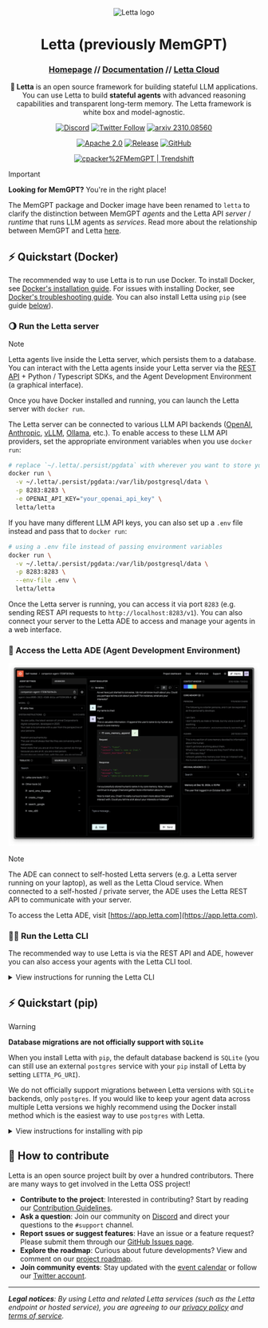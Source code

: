 <p align="center">
  <picture>
    <source media="(prefers-color-scheme: dark)" srcset="assets/Letta-logo-RGB_GreyonTransparent_cropped_small.png">
    <source media="(prefers-color-scheme: light)" srcset="assets/Letta-logo-RGB_OffBlackonTransparent_cropped_small.png">
    <img alt="Letta logo" src="assets/Letta-logo-RGB_GreyonOffBlack_cropped_small.png" width="500">
  </picture>
</p>

<div align="center">
<h1>Letta (previously MemGPT)</h1>

<h3>

[Homepage](https://letta.com) // [Documentation](https://docs.letta.com) // [Letta Cloud](https://forms.letta.com/early-access)

</h3>

**👾 Letta** is an open source framework for building stateful LLM applications. You can use Letta to build **stateful agents** with advanced reasoning capabilities and transparent long-term memory. The Letta framework is white box and model-agnostic.

[![Discord](https://img.shields.io/discord/1161736243340640419?label=Discord&logo=discord&logoColor=5865F2&style=flat-square&color=5865F2)](https://discord.gg/letta)
[![Twitter Follow](https://img.shields.io/badge/Follow-%40Letta__AI-1DA1F2?style=flat-square&logo=x&logoColor=white)](https://twitter.com/Letta_AI)
[![arxiv 2310.08560](https://img.shields.io/badge/Research-2310.08560-B31B1B?logo=arxiv&style=flat-square)](https://arxiv.org/abs/2310.08560)

[![Apache 2.0](https://img.shields.io/badge/License-Apache%202.0-silver?style=flat-square)](LICENSE)
[![Release](https://img.shields.io/github/v/release/cpacker/MemGPT?style=flat-square&label=Release&color=limegreen)](https://github.com/cpacker/MemGPT/releases)
[![GitHub](https://img.shields.io/github/stars/cpacker/MemGPT?style=flat-square&logo=github&label=Stars&color=gold)](https://github.com/cpacker/MemGPT)

<a href="https://trendshift.io/repositories/3612" target="_blank"><img src="https://trendshift.io/api/badge/repositories/3612" alt="cpacker%2FMemGPT | Trendshift" style="width: 250px; height: 55px;" width="250" height="55"/></a>

</div>

> [!IMPORTANT]
> **Looking for MemGPT?** You're in the right place!
>
> The MemGPT package and Docker image have been renamed to `letta` to clarify the distinction between MemGPT *agents* and the Letta API *server* / *runtime* that runs LLM agents as *services*. Read more about the relationship between MemGPT and Letta [here](https://www.letta.com/blog/memgpt-and-letta).

## ⚡ Quickstart (Docker)

The recommended way to use Letta is to run use Docker. To install Docker, see [Docker's installation guide](https://docs.docker.com/get-docker/). For issues with installing Docker, see [Docker's troubleshooting guide](https://docs.docker.com/desktop/troubleshoot-and-support/troubleshoot/). You can also install Letta using `pip` (see guide [below](##-⚡-Quickstart-(pip))).

### 🌖 Run the Letta server

> [!NOTE]
> Letta agents live inside the Letta server, which persists them to a database. You can interact with the Letta agents inside your Letta server via the [REST API](https://docs.letta.com/api-reference) + Python / Typescript SDKs, and the Agent Development Environment (a graphical interface).

Once you have Docker installed and running, you can launch the Letta server with `docker run`.

The Letta server can be connected to various LLM API backends ([OpenAI](https://docs.letta.com/models/openai), [Anthropic](https://docs.letta.com/models/anthropic), [vLLM](https://docs.letta.com/models/vllm), [Ollama](https://docs.letta.com/models/ollama), etc.). To enable access to these LLM API providers, set the appropriate environment variables when you use `docker run`:
```sh
# replace `~/.letta/.persist/pgdata` with wherever you want to store your agent data
docker run \
  -v ~/.letta/.persist/pgdata:/var/lib/postgresql/data \
  -p 8283:8283 \
  -e OPENAI_API_KEY="your_openai_api_key" \
  letta/letta
```

If you have many different LLM API keys, you can also set up a `.env` file instead and pass that to `docker run`:
```sh
# using a .env file instead of passing environment variables
docker run \
  -v ~/.letta/.persist/pgdata:/var/lib/postgresql/data \
  -p 8283:8283 \
  --env-file .env \
  letta/letta
```

Once the Letta server is running, you can access it via port `8283` (e.g. sending REST API requests to `http://localhost:8283/v1`). You can also connect your server to the Letta ADE to access and manage your agents in a web interface.

### 👾 Access the Letta ADE (Agent Development Environment)

<p align="center">
  <picture>
    <source media="(prefers-color-scheme: dark)" srcset="assets/example_ade_screenshot.png">
    <source media="(prefers-color-scheme: light)" srcset="assets/example_ade_screenshot_light.png">
    <img alt="Letta logo" src="assets/example_ade_screenshot.png" width="800">
  </picture>
</p>

> [!NOTE]
> The ADE can connect to self-hosted Letta servers (e.g. a Letta server running on your laptop), as well as the Letta Cloud service. When connected to a self-hosted / private server, the ADE uses the Letta REST API to communicate with your server.

To access the Letta ADE, visit [https://app.letta.com](https://app.letta.com).

### 🧑‍🚀 Run the Letta CLI

The recommended way to use Letta is via the REST API and ADE, however you can also access your agents with the Letta CLI tool.

<details>

<summary>View instructions for running the Letta CLI</summary>

You can chat with your agents via the Letta CLI tool (`letta run`). If you have a Letta Docker container running, you can use `docker exec` to run the Letta CLI inside the container:
```sh
# replace `<letta_container_id>` with the ID of your Letta container, found via `docker ps`
docker exec -it <letta_container_id> letta run
```

You can also use `docker ps` within the command to automatically find the ID of your Letta container:
```
docker exec -it $(docker ps -q -f ancestor=letta/letta) letta run
```

In the CLI tool, you'll be able to create new agents, or load existing agents:
```
🧬 Creating new agent...
? Select LLM model: letta-free [type=openai] [ip=https://inference.memgpt.ai]
? Select embedding model: letta-free [type=hugging-face] [ip=https://embeddings.memgpt.ai]
->  🤖 Using persona profile: 'sam_pov'
->  🧑 Using human profile: 'basic'
->  🛠️  8 tools: send_message, pause_heartbeats, conversation_search, conversation_search_date, archival_memory_insert, archival_memory_search, core_memory_append, core_memory_replace

🎉 Created new agent 'InspiringSpinach'

Hit enter to begin (will request first Letta message)

💭 User engaged. Recognize as Chad. Acknowledge presence and establish connection. Explore interests and engage in meaningful discourse.
🤖 Hello, Chad. It's nice to meet you. I am keen on learning and exploring new ideas and concepts. Is there a specific topic you'd like to discuss today?

> Enter your message: my name is Brad, not Chad...

💭 A discrepancy in identity. Reflect this change in core memory. Apologize for the oversight, and rectify the error.
⚡🧠 [function] updating memory with core_memory_replace
         First name: Chad
        → First name: Brad
💭 Apologize for the mistake in recognizing his name, and begin the conversation anew, addressing him by the correct name this time.
🤖 I apologize for the oversight, Brad. Let's restart. It's a pleasure to meet you, Brad. Is there a specific topic you'd like to discuss today?

> Enter your message:
```
</details>

## ⚡ Quickstart (pip)

> [!WARNING]
> **Database migrations are not officially support with `SQLite`**
>
> When you install Letta with `pip`, the default database backend is `SQLite` (you can still use an external `postgres` service with your `pip` install of Letta by setting `LETTA_PG_URI`).
>
> We do not officially support migrations between Letta versions with `SQLite` backends, only `postgres`. If you would like to keep your agent data across multiple Letta versions we highly recommend using the Docker install method which is the easiest way to use `postgres` with Letta.

<details>

<summary>View instructions for installing with pip</summary>

You can also install Letta with `pip`, will default to using `SQLite` for the database backends (whereas Docker will default to using `postgres`).

### Step 1 - Install Letta using `pip`
```sh
pip install -U letta
```

### Step 2 - Set your environment variables for your chosen LLM / embedding providers
```sh
export OPENAI_API_KEY=sk-...
```

For Ollama (see our full [documentation](https://docs.letta.com/install) for examples of how to set up various providers):
```sh
export OLLAMA_BASE_URL=http://localhost:11434
```

### Step 3 - Run the Letta CLI

You can create agents and chat with them via the Letta CLI tool (`letta run`):
```sh
letta run
```
```
🧬 Creating new agent...
? Select LLM model: letta-free [type=openai] [ip=https://inference.memgpt.ai]
? Select embedding model: letta-free [type=hugging-face] [ip=https://embeddings.memgpt.ai]
->  🤖 Using persona profile: 'sam_pov'
->  🧑 Using human profile: 'basic'
->  🛠️  8 tools: send_message, pause_heartbeats, conversation_search, conversation_search_date, archival_memory_insert, archival_memory_search, core_memory_append, core_memory_replace

🎉 Created new agent 'InspiringSpinach'

Hit enter to begin (will request first Letta message)

💭 User engaged. Recognize as Chad. Acknowledge presence and establish connection. Explore interests and engage in meaningful discourse.
🤖 Hello, Chad. It's nice to meet you. I am keen on learning and exploring new ideas and concepts. Is there a specific topic you'd like to discuss today?

> Enter your message: my name is Brad, not Chad...

💭 A discrepancy in identity. Reflect this change in core memory. Apologize for the oversight, and rectify the error.
⚡🧠 [function] updating memory with core_memory_replace
         First name: Chad
        → First name: Brad
💭 Apologize for the mistake in recognizing his name, and begin the conversation anew, addressing him by the correct name this time.
🤖 I apologize for the oversight, Brad. Let's restart. It's a pleasure to meet you, Brad. Is there a specific topic you'd like to discuss today?

> Enter your message:
```

### Step 4 - Run the Letta server

You can start the Letta API server with `letta server` (see the full API reference [here](https://docs.letta.com/api-reference)):
```sh
letta server
```
```
Initializing database...
Running: uvicorn server:app --host localhost --port 8283
INFO:     Started server process [47750]
INFO:     Waiting for application startup.
INFO:     Application startup complete.
INFO:     Uvicorn running on http://localhost:8283 (Press CTRL+C to quit)
```
</details>

## 🤗 How to contribute

Letta is an open source project built by over a hundred contributors. There are many ways to get involved in the Letta OSS project!

* **Contribute to the project**: Interested in contributing? Start by reading our [Contribution Guidelines](https://github.com/cpacker/MemGPT/tree/main/CONTRIBUTING.md).
* **Ask a question**: Join our community on [Discord](https://discord.gg/letta) and direct your questions to the `#support` channel.
* **Report ssues or suggest features**: Have an issue or a feature request? Please submit them through our [GitHub Issues page](https://github.com/cpacker/MemGPT/issues).
* **Explore the roadmap**: Curious about future developments? View and comment on our [project roadmap](https://github.com/cpacker/MemGPT/issues/1533).
* **Join community events**: Stay updated with the [event calendar](https://lu.ma/berkeley-llm-meetup) or follow our [Twitter account](https://twitter.com/Letta_AI).

---

***Legal notices**: By using Letta and related Letta services (such as the Letta endpoint or hosted service), you are agreeing to our [privacy policy](https://www.letta.com/privacy-policy) and [terms of service](https://www.letta.com/terms-of-service).*

